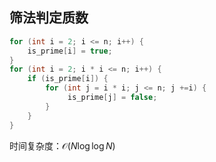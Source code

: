 ## 筛法判定质数
```cpp
for (int i = 2; i <= n; i++) {
    is_prime[i] = true;
}
for (int i = 2; i * i <= n; i++) {
    if (is_prime[i]) {
        for (int j = i * i; j <= n; j +=i) {
             is_prime[j] = false;
        }
    }
}
```

时间复杂度：$\mathcal{O}(N \log \log N)$ 

<!--stackedit_data:
eyJoaXN0b3J5IjpbLTI3NDI4NDQzNCwtMjA4ODc0NjYxMiwtMj
A4ODc0NjYxMiwtMTI1ODk4NTY4LC0xMDc1NDA1NjU0LC0yMDg4
NzQ2NjEyLC0xMzczODAzMzc3LC0xMTA3NDQwNTQ4XX0=
-->